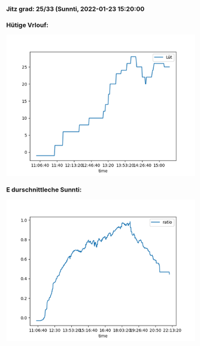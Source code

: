 ### Jitz grad: 25/33 (Sunnti, 2022-01-23 15:20:00

### Hütige Vrlouf:
![Graph](Today.png)

### E durschnittleche Sunnti:
![Graph](Sunnti.png)